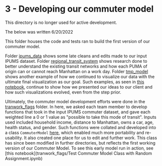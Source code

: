 # 3 - Developing our commuter model

This directory is no longer used for active development.

The below was written 6/20/2022

This folder houses the code and tests ran to build the first version of our commuter model.

Folder [ipums_data](ipums_data/) shows some late cleans and edits made to our input IPUMS dataset. Folder [regional_transit_system](regional_transit_system/) shows research done to better understand the existing transit networks and how each PUMA of origin can or cannot reach Manhattan on a work day. Folder [tmp_model](tmp_model/) shows another example of how we continued to visualize our data with the ultimate final visualization as our goal. Such examples, as seen in [this notebook](https://github.com/BNewborn/mobility-electrification/blob/main/03_CommuterModel/tmp_model/tmp_model.ipynb), continue to show how we presented our ideas to our client and how such visualizations evolved, even from the step prior.

Ultimately, the commuter model development efforts were done in the [tranwork_flags](tranwork_flags/) folder. In here, we asked each team member to develop functions that took in the input IPUMS commuter dataset, and gave each weighted line a 0 or 1 value as "possible to take this mode of transit". Inputs used included household income, distance to Manhattan, owns a car, age, health status, and gender. Such functions were collated and developed into a class `CommuterModel` [here](tranwork_flags/commuter_model.py), which enabled much more portability and re-usability. It also created one place for us to edit and further work. This class has since been modified in further directories, but reflects the first working version of our Commuter Model. To see this early model run in action, see [this notebook](tranwork_flags/Test Commuter Model Class with Random Assignment.ipynb)